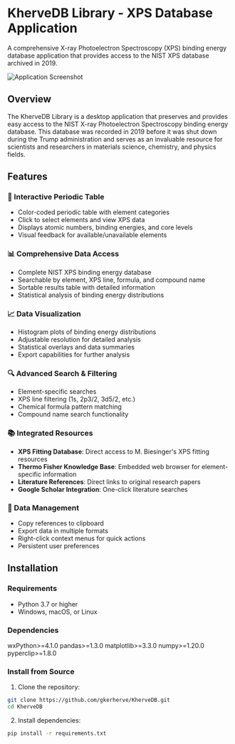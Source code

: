 # KherveDB Library - XPS Database Application

A comprehensive X-ray Photoelectron Spectroscopy (XPS) binding energy database application that provides access to the NIST XPS database archived in 2019.

![Application Screenshot](screenshot.png) <!-- You can add a screenshot later -->

## Overview

The KherveDB Library is a desktop application that preserves and provides easy access to the NIST X-ray Photoelectron Spectroscopy binding energy database. This database was recorded in 2019 before it was shut down during the Trump administration and serves as an invaluable resource for scientists and researchers in materials science, chemistry, and physics fields.

## Features

### 🧪 Interactive Periodic Table
- Color-coded periodic table with element categories
- Click to select elements and view XPS data
- Displays atomic numbers, binding energies, and core levels
- Visual feedback for available/unavailable elements

### 📊 Comprehensive Data Access
- Complete NIST XPS binding energy database
- Searchable by element, XPS line, formula, and compound name
- Sortable results table with detailed information
- Statistical analysis of binding energy distributions

### 📈 Data Visualization
- Histogram plots of binding energy distributions
- Adjustable resolution for detailed analysis
- Statistical overlays and data summaries
- Export capabilities for further analysis

### 🔍 Advanced Search & Filtering
- Element-specific searches
- XPS line filtering (1s, 2p3/2, 3d5/2, etc.)
- Chemical formula pattern matching
- Compound name search functionality

### 📚 Integrated Resources
- **XPS Fitting Database**: Direct access to M. Biesinger's XPS fitting resources
- **Thermo Fisher Knowledge Base**: Embedded web browser for element-specific information
- **Literature References**: Direct links to original research papers
- **Google Scholar Integration**: One-click literature searches

### 💾 Data Management
- Copy references to clipboard
- Export data in multiple formats
- Right-click context menus for quick actions
- Persistent user preferences

## Installation

### Requirements
- Python 3.7 or higher
- Windows, macOS, or Linux

### Dependencies
wxPython>=4.1.0
pandas>=1.3.0
matplotlib>=3.3.0
numpy>=1.20.0
pyperclip>=1.8.0


### Install from Source
1. Clone the repository:
```bash
git clone https://github.com/gkerherve/KherveDB.git
cd KherveDB
```
2. Install dependencies:
```bash
pip install -r requirements.txt